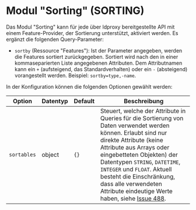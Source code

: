 # Modul "Sorting" (SORTING)

Das Modul "Sorting" kann für jede über ldproxy bereitgestellte API mit einem Feature-Provider, der Sortierung unterstützt, aktiviert werden. Es ergänzt die folgenden Query-Parameter:

* `sortby` (Ressource "Features"): Ist der Parameter angegeben, werden die Features sortiert zurückgegeben. Sortiert wird nach den in einer kommaseparierten Liste angegebenen Attributen. Dem Attributnamen kann ein `+` (aufsteigend, das Standardverhalten) oder ein `-` (absteigend) vorangestellt werden. Beispiel: `sortby=type,-name`.

In der Konfiguration können die folgenden Optionen gewählt werden:

|Option |Datentyp |Default |Beschreibung
| --- | --- | --- | ---
|`sortables` |object |`{}` |Steuert, welche der Attribute in Queries für die Sortierung von Daten verwendet werden können. Erlaubt sind nur direkte Attribute (keine Attribute aus Arrays oder eingebetteten Objekten) der Datentypen `STRING`, `DATETIME`, `INTEGER` und `FLOAT`. Aktuell besteht die Einschränkung, dass alle verwendeten Attribute eindeutige Werte haben, siehe [Issue 488](https://github.com/interactive-instruments/ldproxy/issues/488).
